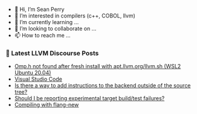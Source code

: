 - 👋 Hi, I’m Sean Perry
- 👀 I’m interested in compilers (c++, COBOL, llvm)
- 🌱 I’m currently learning ...
- 💞️ I’m looking to collaborate on ...
- 📫 How to reach me ...

<!---
s66perry/s66perry is a ✨ special ✨ repository because its `README.md` (this file) appears on your GitHub profile.
You can click the Preview link to take a look at your changes.
--->
### 📕 Latest LLVM Discourse Posts

<!-- DISCOURSE-LLVM:START -->
- [Omp.h not found after fresh install with apt.llvm.org/llvm.sh &lpar;WSL2 Ubuntu 20.04&rpar;](https://discourse.llvm.org/t/omp-h-not-found-after-fresh-install-with-apt-llvm-org-llvm-sh-wsl2-ubuntu-20-04/4549#post_3)
- [Visual Studio Code](https://discourse.llvm.org/t/visual-studio-code/66829#post_1)
- [Is there a way to add instructions to the backend outside of the source tree?](https://discourse.llvm.org/t/is-there-a-way-to-add-instructions-to-the-backend-outside-of-the-source-tree/66827#post_1)
- [Should I be reporting experimental target build/test failures?](https://discourse.llvm.org/t/should-i-be-reporting-experimental-target-build-test-failures/66826#post_1)
- [Compiling with flang-new](https://discourse.llvm.org/t/compiling-with-flang-new/66808#post_13)
<!-- DISCOURSE-LLVM:END -->
